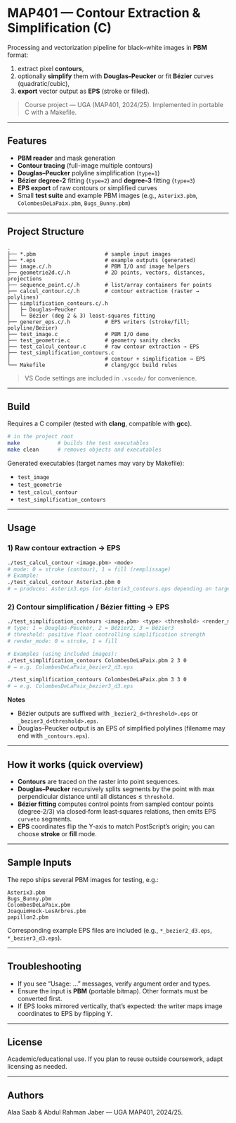 # MAP401 — Contour Extraction & Simplification (C)

Processing and vectorization pipeline for black–white images in **PBM** format:
1) extract pixel **contours**,  
2) optionally **simplify** them with **Douglas–Peucker** or fit **Bézier** curves (quadratic/cubic),  
3) **export** vector output as **EPS** (stroke or filled).

> Course project — UGA (MAP401, 2024/25). Implemented in portable C with a Makefile.

---

## Features
- **PBM reader** and mask generation
- **Contour tracing** (full-image multiple contours)
- **Douglas–Peucker** polyline simplification (`type=1`)
- **Bézier degree‑2** fitting (`type=2`) and **degree‑3** fitting (`type=3`)
- **EPS export** of raw contours or simplified curves
- Small **test suite** and example PBM images (e.g., `Asterix3.pbm`, `ColombesDeLaPaix.pbm`, `Bugs_Bunny.pbm`)

---

## Project Structure
```
.
├── *.pbm                      # sample input images
├── *.eps                      # example outputs (generated)
├── image.c/.h                 # PBM I/O and image helpers
├── geometrie2d.c/.h           # 2D points, vectors, distances, projections
├── sequence_point.c/.h        # list/array containers for points
├── calcul_contour.c/.h        # contour extraction (raster → polylines)
├── simplification_contours.c/.h
│   ├─ Douglas–Peucker
│   └─ Bézier (deg 2 & 3) least‑squares fitting
├── generer_eps.c/.h           # EPS writers (stroke/fill; polyline/Bezier)
├── test_image.c               # PBM I/O demo
├── test_geometrie.c           # geometry sanity checks
├── test_calcul_contour.c      # raw contour extraction → EPS
├── test_simplification_contours.c
│                              # contour + simplification → EPS
└── Makefile                   # clang/gcc build rules
```

> VS Code settings are included in `.vscode/` for convenience.

---

## Build
Requires a C compiler (tested with **clang**, compatible with **gcc**).

```bash
# in the project root
make            # builds the test executables
make clean      # removes objects and executables
```

Generated executables (target names may vary by Makefile):
- `test_image`
- `test_geometrie`
- `test_calcul_contour`
- `test_simplification_contours`

---

## Usage

### 1) Raw contour extraction → EPS
```bash
./test_calcul_contour <image.pbm> <mode>
# mode: 0 = stroke (contour), 1 = fill (remplissage)
# Example:
./test_calcul_contour Asterix3.pbm 0
# → produces: Asterix3.eps (or Asterix3_contours.eps depending on target)
```

### 2) Contour simplification / Bézier fitting → EPS
```bash
./test_simplification_contours <image.pbm> <type> <threshold> <render_mode>
# type: 1 = Douglas-Peucker, 2 = Bézier2, 3 = Bézier3
# threshold: positive float controlling simplification strength
# render_mode: 0 = stroke, 1 = fill

# Examples (using included images):
./test_simplification_contours ColombesDeLaPaix.pbm 2 3 0
# → e.g. ColombesDeLaPaix_bezier2_d3.eps

./test_simplification_contours ColombesDeLaPaix.pbm 3 3 0
# → e.g. ColombesDeLaPaix_bezier3_d3.eps
```

**Notes**
- Bézier outputs are suffixed with `_bezier2_d<threshold>.eps` or `_bezier3_d<threshold>.eps`.
- Douglas–Peucker output is an EPS of simplified polylines (filename may end with `_contours.eps`).

---

## How it works (quick overview)
- **Contours** are traced on the raster into point sequences.
- **Douglas–Peucker** recursively splits segments by the point with max perpendicular distance until all distances ≤ `threshold`.
- **Bézier fitting** computes control points from sampled contour points (degree‑2/3) via closed‑form least‑squares relations, then emits EPS `curveto` segments.
- **EPS** coordinates flip the Y‑axis to match PostScript’s origin; you can choose **stroke** or **fill** mode.

---

## Sample Inputs
The repo ships several PBM images for testing, e.g.:
```
Asterix3.pbm
Bugs_Bunny.pbm
ColombesDeLaPaix.pbm
JoaquimHock-LesArbres.pbm
papillon2.pbm
```
Corresponding example EPS files are included (e.g., `*_bezier2_d3.eps`, `*_bezier3_d3.eps`).

---

## Troubleshooting
- If you see “Usage: …” messages, verify argument order and types.
- Ensure the input is **PBM** (portable bitmap). Other formats must be converted first.
- If EPS looks mirrored vertically, that’s expected: the writer maps image coordinates to EPS by flipping Y.

---

## License
Academic/educational use. If you plan to reuse outside coursework, adapt licensing as needed.

---

##  Authors
Alaa Saab & Abdul Rahman Jaber — UGA MAP401, 2024/25. 

